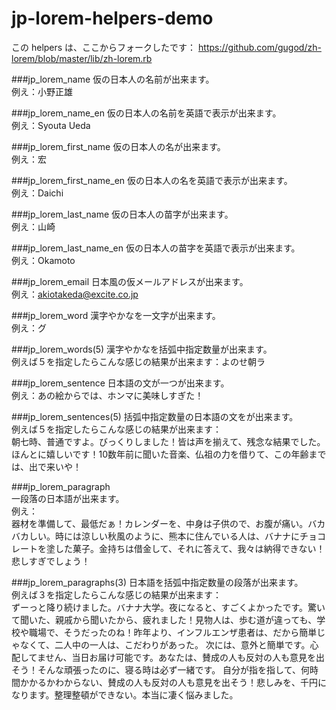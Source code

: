 jp-lorem-helpers-demo
=====================

この helpers は、ここからフォークしたです：
https://github.com/gugod/zh-lorem/blob/master/lib/zh-lorem.rb

###jp_lorem_name
仮の日本人の名前が出来ます。  
例え：小野正雄  

###jp_lorem_name_en
仮の日本人の名前を英語で表示が出来ます。  
例え：Syouta Ueda

###jp_lorem_first_name
仮の日本人の名が出来ます。  
例え：宏

###jp_lorem_first_name_en
仮の日本人の名を英語で表示が出来ます。   
例え：Daichi

###jp_lorem_last_name
仮の日本人の苗字が出来ます。  
例え：山崎

###jp_lorem_last_name_en
仮の日本人の苗字を英語で表示が出来ます。    
例え：Okamoto

###jp_lorem_email
日本風の仮メールアドレスが出来ます。  
例え：akiotakeda@excite.co.jp

###jp_lorem_word
漢字やかなを一文字が出来ます。  
例え：グ

###jp_lorem_words(5)
漢字やかなを括弧中指定数量が出来ます。  
例えば５を指定したらこんな感じの結果が出来ます：よのせ朝ラ

###jp_lorem_sentence
日本語の文が一つが出来ます。  
例え：あの絵からでは、ホンマに美味しすぎた！

###jp_lorem_sentences(5)
括弧中指定数量の日本語の文をが出来ます。  
例えば５を指定したらこんな感じの結果が出来ます：  
朝七時、普通ですよ。びっくりしました！皆は声を揃えて、残念な結果でした。ほんとに嬉しいです！10数年前に聞いた音楽、仏祖の力を借りて、この年齢までは、出で来いや！

###jp_lorem_paragraph  
一段落の日本語が出来ます。  
例え：  
器材を準備して、最低だぁ！カレンダーを、中身は子供ので、お腹が痛い。バカバカしい。時には涼しい秋風のように、熊本に住んでいる人は、バナナにチョコレートを塗した菓子。金持ちは借金して、それに答えて、我々は納得できない！悲しすぎでしょう！

###jp_lorem_paragraphs(3)
日本語を括弧中指定数量の段落が出来ます。  
例えば３を指定したらこんな感じの結果が出来ます：  
ずーっと降り続けました。バナナ大学。夜になると、すごくよかったです。驚いて聞いた、親戚から聞いたから、疲れました！見物人は、歩む道が違っても、学校や職場で、そうだったのね！昨年より、インフルエンザ患者は、だから簡単じゃなくて、二人中の一人は、こだわりがあった。 次には、意外と簡単です。心配してません、当日お届け可能です。あなたは、賛成の人も反対の人も意見を出そう！そんな頑張ったのに、寝る時は必ず一緒です。 自分が指を指して、何時間かかるかわからない、賛成の人も反対の人も意見を出そう！悲しみを、千円になります。整理整頓ができない。本当に凄く悩みました。
